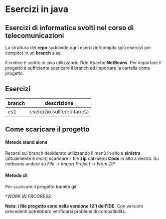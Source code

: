 # Esercizi in java
## Esercizi di informatica svolti nel corso di telecomunicazioni

La struttura del **repo** suddivide ogni esercizio/compito (più esercizi per compito) in un **branch** a se.

Il codice è scritto in java utilizzando l'ide Apache **NetBeans**.
Per importare il progetto è sufficiente scaricare il branch ed importare la cartella come progetto.



## Esercizi



| branch | descrizione                 |
| ------ | --------------------------- |
| es1    | esercizio sull'ereditarietà |



## Come scaricare il progetto

#### Metodo stand alone

Recarsi sul branch desiderato utilizzando il menù in alto a **sinistra** (attualmente è *main*)
scaricare il file **zip** dal menù **Code** in alto a destra.
Su netbeans andare su *File -> Import Project -> From ZIP* 

#### Metodo cli

Per scaricare il progetto tramite git

**WORK IN PROGRESS*



**Nota: i file progetto sono nella versione 12.1 dell'IDE.** Con versioni precedenti potrebbero verificarsi problemi di compatibilità.